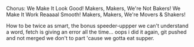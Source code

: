 Chorus:
We Make It Look Good!
Makers, Makers, We're Not Bakers!
We Make It Work Reaaaal Smooth!
Makers, Makers, We're Movers & Shakers!

How to be twice as smart,
the bonus speeder-uppper
we can't understand a word,
fetch is giving an error all the time...
oops i did it again, git pushed and not merged
we don't to part
'cause we gotta eat supper.



